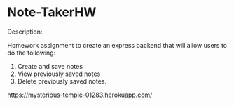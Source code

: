 # Note-TakerHW

Description:

Homework assignment to create an express backend that will allow users to do the following:

1. Create and save notes
2. View previously saved notes
3. Delete previously saved notes. 


https://mysterious-temple-01283.herokuapp.com/